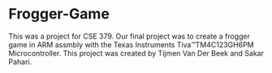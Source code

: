 # Frogger-Game
This was a project for CSE 379. Our final project was to create a frogger game in ARM assmbly with the Texas Instruments Tiva™TM4C123GH6PM Microcontroller. This project was created by Tijmen Van Der Beek and Sakar Pahari.
